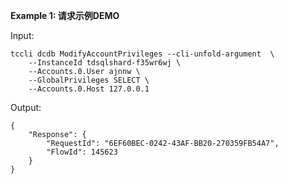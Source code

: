 **Example 1: 请求示例DEMO**



Input: 

```
tccli dcdb ModifyAccountPrivileges --cli-unfold-argument  \
    --InstanceId tdsqlshard-f35wr6wj \
    --Accounts.0.User ajnnw \
    --GlobalPrivileges SELECT \
    --Accounts.0.Host 127.0.0.1
```

Output: 
```
{
    "Response": {
        "RequestId": "6EF60BEC-0242-43AF-BB20-270359FB54A7",
        "FlowId": 145623
    }
}
```


